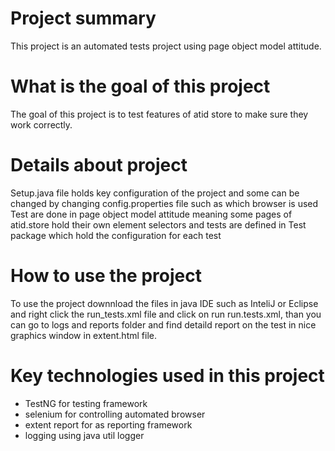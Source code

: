 # Project summary
This project is an automated tests project using page object model attitude.

# What is the goal of this project
The goal of this project is to test features of atid store to make sure they work correctly.

# Details about project
Setup.java file holds key configuration of the project and some can be changed by changing config.properties file such as which browser is used
Test are done in page object model attitude meaning some pages of atid.store hold their own element selectors and tests are defined in Test package which hold the configuration for each test

# How to use the project
To use the project downnload the files in java IDE such as InteliJ or Eclipse and right click the run_tests.xml file and click on run run.tests.xml,
than you can go to logs and reports folder and find detaild report on the test in nice graphics window in extent.html file.

# Key technologies used in this project
* TestNG for testing framework
* selenium for controlling automated browser
* extent report for as reporting framework
* logging using java util logger
